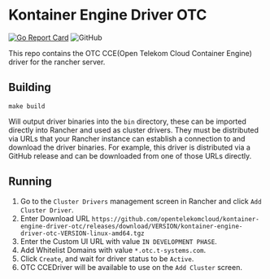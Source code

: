 Kontainer Engine Driver OTC
===============================
[![Go Report Card](https://goreportcard.com/badge/github.com/opentelekomcloud/kontainer-engine-driver-otc)](https://goreportcard.com/report/github.com/opentelekomcloud/kontainer-engine-driver-otc)
![GitHub](https://img.shields.io/github/license/opentelekomcloud/kontainer-engine-driver-otc)

This repo contains the OTC CCE(Open Telekom Cloud Container Engine) driver for the rancher server.

## Building

`make build`

Will output driver binaries into the `bin` directory, these can be imported 
directly into Rancher and used as cluster drivers.  They must be distributed 
via URLs that your Rancher instance can establish a connection to and download 
the driver binaries.  For example, this driver is distributed via a GitHub 
release and can be downloaded from one of those URLs directly.


## Running

1. Go to the `Cluster Drivers` management screen in Rancher and click `Add Cluster Driver`.
2. Enter Download URL `https://github.com/opentelekomcloud/kontainer-engine-driver-otc/releases/download/VERSION/kontainer-engine-driver-otc-VERSION-linux-amd64.tgz`
3. Enter the Custom UI URL with value `IN DEVELOPMENT PHASE`.
4. Add Whitelist Domains with value `*.otc.t-systems.com`.
5. Click `Create`, and wait for driver status to be `Active`.
6. OTC CCEDriver will be available to use on the `Add Cluster` screen.